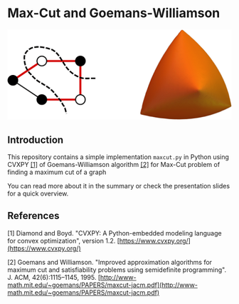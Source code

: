 # Max-Cut and Goemans-Williamson

<p align="center">
<img src="figures/front-figure-crop.png" alt="Max-Cut and SDP Relaxation" width="1500">
</p>

## Introduction

This repository contains a simple implementation `maxcut.py` in Python using CVXPY <ins>[[1]](https://www.cvxpy.org/)</ins> of Goemans-Williamson algorithm <ins>[[2]](http://www-math.mit.edu/~goemans/PAPERS/maxcut-jacm.pdf)</ins> for Max-Cut problem of finding a maximum cut of a graph

You can read more about it in the summary or check the presentation slides for a quick overview.

## References
[1] Diamond and Boyd. "CVXPY: A Python-embedded modeling language for convex optimization", version 1.2. [https://www.cvxpy.org/](https://www.cvxpy.org/)

[2] Goemans and Williamson. "Improved approximation algorithms for maximum cut and
  satisfiability problems using semidefinite programming". J. ACM, 42(6):1115–1145, 1995.
  [http://www-math.mit.edu/~goemans/PAPERS/maxcut-jacm.pdf](http://www-math.mit.edu/~goemans/PAPERS/maxcut-jacm.pdf)